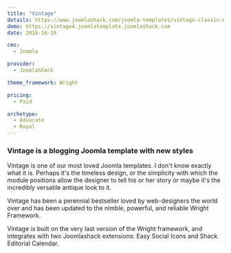 ```yaml
---
title: "Vintage"
details: https://www.joomlashack.com/joomla-templates/vintage-classic-moderate
demo: https://vintage4.joomlatemplate.joomlashack.com
date: 2018-10-16

cms: 
  - Joomla

provider:
  - JoomlaShack

theme_framework: Wright

pricing:
  - Paid

archetype:
  - Advocate
  - Royal
---
```


### Vintage is a blogging Joomla template with new styles

Vintage is one of our most loved Joomla templates. I don't know exactly what it is. Perhaps it's the timeless design, or the simplicity with which the module positions allow the designer to tell his or her story or maybe it's the incredibly versatile antique look to it.

Vintage has been a perennial bestseller loved by web-designers the world over and has been updated to the nimble, powerful, and reliable Wright Framework.

Vintage is built on the very last version of the Wright framework, and integrates with two Joomlashack extensions: Easy Social Icons and Shack Editorial Calendar.